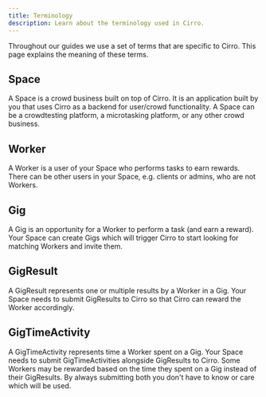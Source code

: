 ```yaml
---
title: Terminology
description: Learn about the terminology used in Cirro.
---
```


Throughout our guides we use a set of terms that are specific to Cirro. This page explains the meaning of these terms.

## Space

A Space is a crowd business built on top of Cirro. It is an application built by you that uses Cirro as a backend for user/crowd functionality. A Space can be a crowdtesting platform, a microtasking platform, or any other crowd business.

## Worker

A Worker is a user of your Space who performs tasks to earn rewards. There can be other users in your Space, e.g. clients or admins, who are not Workers.

## Gig

A Gig is an opportunity for a Worker to perform a task (and earn a reward). Your Space can create Gigs which will trigger Cirro to start looking for matching Workers and invite them.

## GigResult

A GigResult represents one or multiple results by a Worker in a Gig. Your Space needs to submit GigResults to Cirro so that Cirro can reward the Worker accordingly.

## GigTimeActivity

A GigTimeActivity represents time a Worker spent on a Gig. Your Space needs to submit GigTimeActivities alongside GigResults to Cirro. Some Workers may be rewarded based on the time they spent on a Gig instead of their GigResults. By always submitting both you don't have to know or care which will be used.
